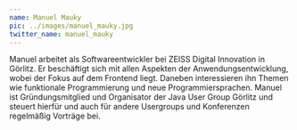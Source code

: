 ```yaml
---
name: Manuel Mauky
pic: ../images/manuel_mauky.jpg
twitter_name: manuel_mauky
---
```


Manuel arbeitet als Softwareentwickler bei ZEISS Digital Innovation in Görlitz.
Er beschäftigt sich mit allen Aspekten der Anwendungsentwicklung, wobei der Fokus auf dem Frontend liegt.
Daneben interessieren ihn Themen wie funktionale Programmierung und neue Programmiersprachen.
Manuel ist Gründungsmitglied und Organisator der Java User Group Görlitz und steuert hierfür und
auch für andere Usergroups und Konferenzen regelmäßig Vorträge bei.
